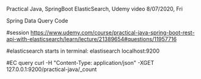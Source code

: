 Practical Java, SpringBoot ElasticSearch, Udemy video
8/07/2020, Fri

Spring Data Query Code

#session
https://www.udemy.com/course/practical-java-spring-boot-rest-api-with-elasticsearch/learn/lecture/21389654#questions/11957716


#elasticsearch
starts in terminal: elastisearch
localhost:9200

#EC query
curl -H "Content-Type: application/json" -XGET 127.0.0.1:9200/practical-java/_count



